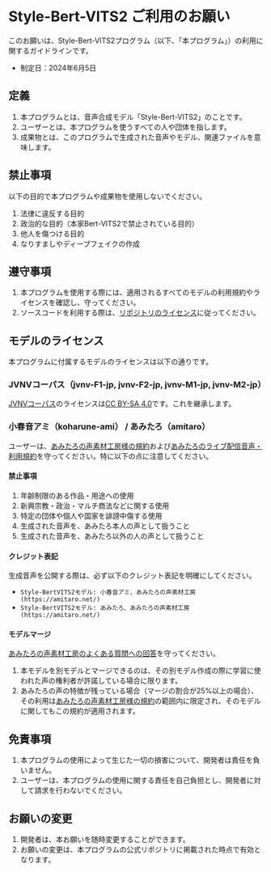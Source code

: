 
# Style-Bert-VITS2 ご利用のお願い

このお願いは、Style-Bert-VITS2プログラム（以下、「本プログラム」）の利用に関するガイドラインです。
- 制定日：2024年6月5日

## 定義

1. 本プログラムとは、音声合成モデル「Style-Bert-VITS2」のことです。
2. ユーザーとは、本プログラムを使うすべての人や団体を指します。
3. 成果物とは、このプログラムで生成された音声やモデル、関連ファイルを意味します。

## 禁止事項

以下の目的で本プログラムや成果物を使用しないでください。

1. 法律に違反する目的
2. 政治的な目的（本家Bert-VITS2で禁止されている目的）
3. 他人を傷つける目的
4. なりすましやディープフェイクの作成

## 遵守事項

1. 本プログラムを使用する際には、適用されるすべてのモデルの利用規約やライセンスを確認し、守ってください。
2. ソースコードを利用する際は、[リポジトリのライセンス](https://github.com/litagin02/Style-Bert-VITS2#license)に従ってください。

## モデルのライセンス

本プログラムに付属するモデルのライセンスは以下の通りです。

### JVNVコーパス（jvnv-F1-jp, jvnv-F2-jp, jvnv-M1-jp, jvnv-M2-jp）

[JVNVコーパス](https://sites.google.com/site/shinnosuketakamichi/research-topics/jvnv_corpus)のライセンスは[CC BY-SA 4.0](https://creativecommons.org/licenses/by-sa/4.0/deed.ja)です。これを継承します。

### 小春音アミ（koharune-ami） / あみたろ（amitaro）

ユーザーは、[あみたろの声素材工房様の規約](https://amitaro.net/voice/voice_rule/)および[あみたろのライブ配信音声・利用規約](https://amitaro.net/voice/livevoice/#index_id6)を守ってください。特に以下の点に注意してください。

#### 禁止事項

1. 年齢制限のある作品・用途への使用
2. 新興宗教・政治・マルチ商法などに関する使用
3. 特定の団体や個人や国家を誹謗中傷する使用
4. 生成された音声を、あみたろ本人の声として扱うこと
5. 生成された音声を、あみたろ以外の人の声として扱うこと

#### クレジット表記

生成音声を公開する際は、必ず以下のクレジット表記を明確にしてください。
- `Style-BertVITS2モデル: 小春音アミ、あみたろの声素材工房 (https://amitaro.net/)`
- `Style-BertVITS2モデル: あみたろ、あみたろの声素材工房 (https://amitaro.net/)`

#### モデルマージ

[あみたろの声素材工房のよくある質問への回答](https://amitaro.net/voice/faq/#index_id17)を守ってください。
1. 本モデルを別モデルとマージできるのは、その別モデル作成の際に学習に使われた声の権利者が許諾している場合に限ります。
2. あみたろの声の特徴が残っている場合（マージの割合が25%以上の場合）、その利用は[あみたろの声素材工房様の規約](https://amitaro.net/voice/voice_rule/)の範囲内に限定され、そのモデルに関してもこの規約が適用されます。

## 免責事項

1. 本プログラムの使用によって生じた一切の損害について、開発者は責任を負いません。
2. ユーザーは、本プログラムの使用に関する責任を自己負担とし、開発者に対して請求を行わないでください。

## お願いの変更

1. 開発者は、本お願いを随時変更することができます。
2. お願いの変更は、本プログラムの公式リポジトリに掲載された時点で有効となります。
